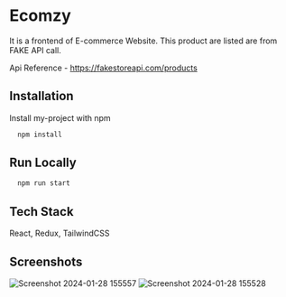 
# Ecomzy

It is a frontend of E-commerce Website. This product are listed 
are from FAKE API call. 

Api Reference - https://fakestoreapi.com/products

## Installation

Install my-project with npm

```bash
  npm install
```
    
## Run Locally

```bash
  npm run start
```


## Tech Stack

React, Redux, TailwindCSS

## Screenshots

![Screenshot 2024-01-28 155557](https://github.com/Ayan-x/ShopApp/assets/95574868/d498dc12-335c-4b42-916c-65130bc99736)
![Screenshot 2024-01-28 155528](https://github.com/Ayan-x/ShopApp/assets/95574868/33e5cc62-1937-4523-a1ff-545c5a5936d8)



